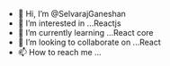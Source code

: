 - 👋 Hi, I’m @SelvarajGaneshan
- 👀 I’m interested in ...Reactjs
- 🌱 I’m currently learning ...React core
- 💞️ I’m looking to collaborate on ...React
- 📫 How to reach me ...

<!---
SelvarajGaneshan/SelvarajGaneshan is a ✨ special ✨ repository because its `README.md` (this file) appears on your GitHub profile.
You can click the Preview link to take a look at your changes.
--->
